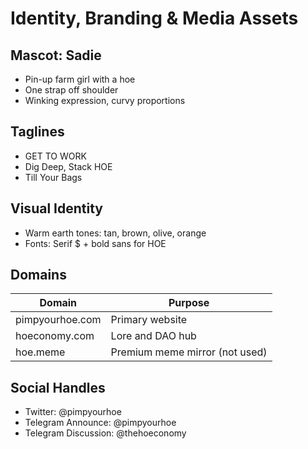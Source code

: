 # Identity, Branding & Media Assets

## Mascot: Sadie

- Pin-up farm girl with a hoe
- One strap off shoulder
- Winking expression, curvy proportions

## Taglines

- GET TO WORK
- Dig Deep, Stack HOE
- Till Your Bags

## Visual Identity

- Warm earth tones: tan, brown, olive, orange
- Fonts: Serif $ + bold sans for HOE

## Domains

| Domain             | Purpose                             |
|--------------------|-------------------------------------|
| pimpyourhoe.com    | Primary website                     |
| hoeconomy.com      | Lore and DAO hub                    |
| hoe.meme           | Premium meme mirror (not used)      |

## Social Handles

- Twitter: @pimpyourhoe
- Telegram Announce: @pimpyourhoe
- Telegram Discussion: @thehoeconomy
